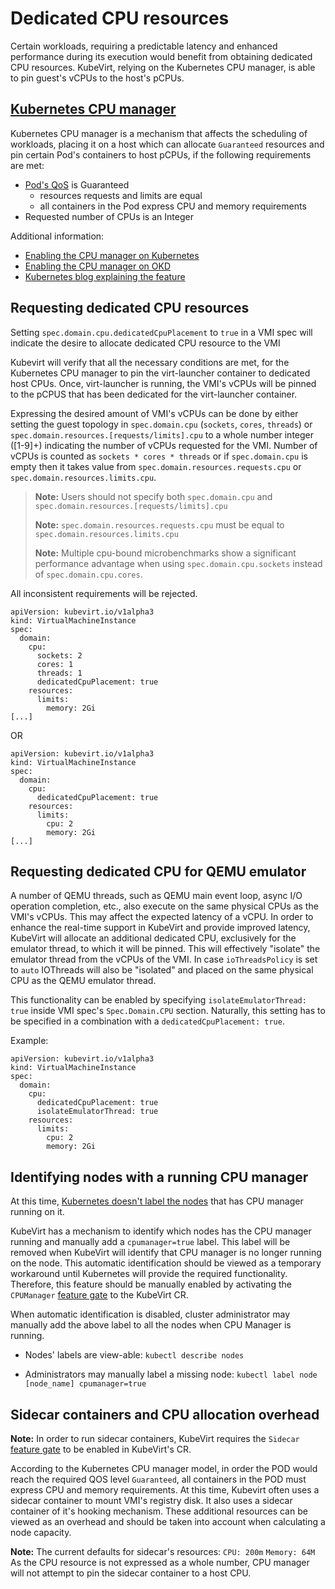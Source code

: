 # Dedicated CPU resources

Certain workloads, requiring a predictable latency and enhanced
performance during its execution would benefit from obtaining dedicated
CPU resources. KubeVirt, relying on the Kubernetes CPU manager, is able
to pin guest's vCPUs to the host's pCPUs.

## [Kubernetes CPU manager](https://kubernetes.io/docs/tasks/administer-cluster/cpu-management-policies/)

Kubernetes CPU manager is a mechanism that affects the scheduling of
workloads, placing it on a host which can allocate `Guaranteed`
resources and pin certain Pod's containers to host pCPUs, if the
following requirements are met:

* [Pod's QoS](https://kubernetes.io/docs/tasks/configure-pod-container/quality-service-pod/#create-a-pod-that-gets-assigned-a-qos-class-of-guaranteed) is Guaranteed
	* resources requests and limits are equal
	* all containers in the Pod express CPU and memory requirements
* Requested number of CPUs is an Integer

Additional information: 

* [Enabling the CPU manager on Kubernetes](https://kubernetes.io/docs/tasks/administer-cluster/cpu-management-policies/)
* [Enabling the CPU manager on OKD](https://docs.openshift.com/container-platform/4.10/scalability_and_performance/using-cpu-manager.html)
* [Kubernetes blog explaining the feature](https://kubernetes.io/blog/2018/07/24/feature-highlight-cpu-manager/)

## Requesting dedicated CPU resources

Setting `spec.domain.cpu.dedicatedCpuPlacement` to `true` in a VMI spec
will indicate the desire to allocate dedicated CPU resource to the VMI

Kubevirt will verify that all the necessary conditions are met, for the
Kubernetes CPU manager to pin the virt-launcher container to dedicated
host CPUs. Once, virt-launcher is running, the VMI's vCPUs will be
pinned to the pCPUS that has been dedicated for the virt-launcher
container.

Expressing the desired amount of VMI's vCPUs can be done by either
setting the guest topology in `spec.domain.cpu` (`sockets`, `cores`,
`threads`) or `spec.domain.resources.[requests/limits].cpu` to a whole
number integer ([1-9]+) indicating the number of vCPUs
requested for the VMI. Number of vCPUs is counted as
`sockets * cores * threads` or if `spec.domain.cpu` is empty then it
takes value from `spec.domain.resources.requests.cpu` or
`spec.domain.resources.limits.cpu`.

> **Note:** Users should not specify both `spec.domain.cpu` and
> `spec.domain.resources.[requests/limits].cpu`
>
> **Note:** `spec.domain.resources.requests.cpu` must be equal to
> `spec.domain.resources.limits.cpu`
>
> **Note:** Multiple cpu-bound microbenchmarks show a significant
> performance advantage when using `spec.domain.cpu.sockets` instead of
> `spec.domain.cpu.cores`.

All inconsistent requirements will be rejected.

    apiVersion: kubevirt.io/v1alpha3
    kind: VirtualMachineInstance
    spec:
      domain:
        cpu:
          sockets: 2
          cores: 1
          threads: 1
          dedicatedCpuPlacement: true
        resources:
          limits:
            memory: 2Gi
    [...]

OR

    apiVersion: kubevirt.io/v1alpha3
    kind: VirtualMachineInstance
    spec:
      domain:
        cpu:
          dedicatedCpuPlacement: true
        resources:
          limits:
            cpu: 2
            memory: 2Gi
    [...]

## Requesting dedicated CPU for QEMU emulator

A number of QEMU threads, such as QEMU main event loop, async I/O
operation completion, etc., also execute on the same physical CPUs as
the VMI's vCPUs. This may affect the expected latency of a vCPU. In
order to enhance the real-time support in KubeVirt and provide improved
latency, KubeVirt will allocate an additional dedicated CPU, exclusively
for the emulator thread, to which it will be pinned. This will
effectively "isolate" the emulator thread from the vCPUs of the VMI.
In case `ioThreadsPolicy` is set to `auto` IOThreads will also be
"isolated" and placed on the same physical CPU as the QEMU emulator thread.

This functionality can be enabled by specifying
`isolateEmulatorThread: true` inside VMI spec's `Spec.Domain.CPU`
section. Naturally, this setting has to be specified in a combination
with a `dedicatedCpuPlacement: true`.

Example:

    apiVersion: kubevirt.io/v1alpha3
    kind: VirtualMachineInstance
    spec:
      domain:
        cpu:
          dedicatedCpuPlacement: true
          isolateEmulatorThread: true
        resources:
          limits:
            cpu: 2
            memory: 2Gi

## Identifying nodes with a running CPU manager

At this time, [Kubernetes doesn't label the
nodes](https://github.com/kubernetes/kubernetes/issues/66525) that has
CPU manager running on it.

KubeVirt has a mechanism to identify which nodes has the CPU manager
running and manually add a `cpumanager=true` label. This label will be
removed when KubeVirt will identify that CPU manager is no longer
running on the node. This automatic identification should be viewed as a
temporary workaround until Kubernetes will provide the required
functionality. Therefore, this feature should be manually enabled by
activating the `CPUManager`
[feature gate](../operations/activating_feature_gates.md#how-to-activate-a-feature-gate)
to the KubeVirt CR.

When automatic identification is disabled, cluster administrator may
manually add the above label to all the nodes when CPU Manager is
running.

-   Nodes' labels are view-able: `kubectl describe nodes`

-   Administrators may manually label a missing node:
    `kubectl label node [node_name] cpumanager=true`


## Sidecar containers and CPU allocation overhead

**Note:** In order to run sidecar containers, KubeVirt requires the
`Sidecar`
[feature gate](../operations/activating_feature_gates.md#how-to-activate-a-feature-gate)
to be enabled in KubeVirt's CR.

According to the Kubernetes CPU manager model, in order the POD would
reach the required QOS level `Guaranteed`, all containers in the POD
must express CPU and memory requirements. At this time, Kubevirt often
uses a sidecar container to mount VMI's registry disk. It also uses a
sidecar container of it's hooking mechanism. These additional resources
can be viewed as an overhead and should be taken into account when
calculating a node capacity.

**Note:** The current defaults for sidecar's resources: `CPU: 200m`
`Memory: 64M` As the CPU resource is not expressed as a whole number,
CPU manager will not attempt to pin the sidecar container to a host CPU.
